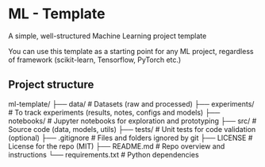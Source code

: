 # ML - Template
A simple, well-structured Machine Learning project template

You can use this template as a starting point for any ML project, regardless of framework (scikit-learn, Tensorflow, PyTorch etc.)

## Project structure

ml-template/
├── data/ # Datasets (raw and processed)
├── experiments/ # To track experiments (results, notes, configs and models)
├── notebooks/ # Jupyter notebooks for exploration and prototyping
├── src/ # Source code (data, models, utils)
├── tests/ # Unit tests for code validation (optional)
├── .gitignore # Files and folders ignored by git
├── LICENSE # License for the repo (MIT)
├── README.md # Repo overview and instructions
└── requirements.txt # Python dependencies
